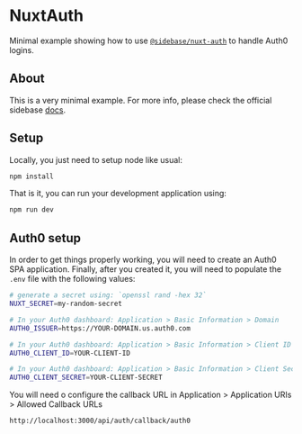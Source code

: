 # NuxtAuth

Minimal example showing how to use [`@sidebase/nuxt-auth`][1] to handle Auth0
logins.

## About

This is a very minimal example. For more info, please check the official
sidebase [docs][2].

## Setup

Locally, you just need to setup node like usual:

```bash
npm install
```

That is it, you can run your development application using:

```bash
npm run dev
```

## Auth0 setup

In order to get things properly working, you will need to create an Auth0 SPA
application. Finally, after you created it, you will need to populate the `.env`
file with the following values:

```bash
# generate a secret using: `openssl rand -hex 32`
NUXT_SECRET=my-random-secret

# In your Auth0 dashboard: Application > Basic Information > Domain
AUTH0_ISSUER=https://YOUR-DOMAIN.us.auth0.com

# In your Auth0 dashboard: Application > Basic Information > Client ID
AUTH0_CLIENT_ID=YOUR-CLIENT-ID

# In your Auth0 dashboard: Application > Basic Information > Client Secret
AUTH0_CLIENT_SECRET=YOUR-CLIENT-SECRET
```

You will need o configure the callback URL in Application > Application URIs >
Allowed Callback URLs

```
http://localhost:3000/api/auth/callback/auth0
```

[1]: https://github.com/sidebase/nuxt-auth
[2]: https://sidebase.io/nuxt-auth/